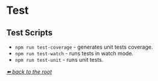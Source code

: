 # Test

## Test Scripts

* `npm run test-coverage` - generates unit tests coverage.
* `npm run test-watch` - runs tests in watch mode.
* `npm run test-unit` - runs unit tests.

*[⬅️ back to the root](/README.md#express-ts-app-boilerplate)*
